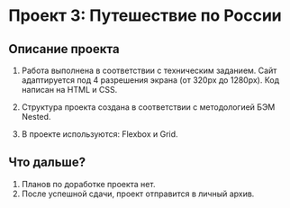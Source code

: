 # Проект 3: Путешествие по России

## Описание проекта
1. Работа выполнена в соответствии с техническим заданием. Сайт адаптируется под 4 разрешения экрана (от 320px до 1280px). Код написан на HTML и CSS.

2. Структура проекта создана в соответствии с методологией БЭМ Nested.

3. В проекте используются: Flexbox и Grid.

## Что дальше?
1. Планов по доработке проекта нет.
2. После успешной сдачи, проект отправится в личный архив.